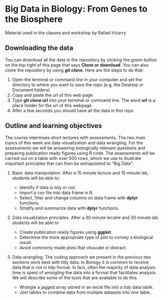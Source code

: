 # Big Data in Biology: From Genes to the Biosphere

Material used in the classes and workshop by Rafael Irizarry

## Downloading the data
You can download all the data in the repository by clicking the green button on the top right of this page that says __Clone or download__. You can also clone the repository by using __git clone__. Here are the steps to do that:

1. Open the terminal or command line in your computer and set the directory to where you want to save the repo (e.g, the Desktop or Document folders)
2. Copy and paste the url of this web page
3. Type __git clone url__ into your terminal or command line. The word __url__ is a place holder for the url of this webpage
4. After a few seconds you should have all the data in this repo


## Outline and learning objectives

The course intermixes short lectures with assessments. The two main topics of this week are data visualization and data wrangling. For the assessments we will be answering biologically relevant questions and preparing publication ready figures using R code. The assessments will be carried out on a table with over 500 rows, which we use to illustrate important principles that can then be extrapolated to "Big Data".

1. Basic data manipulation. After a 15 minute lecture and 15 minute lab, students will be able to:

    * Identify if data is tidy or not.
    * Import a csv file into data frame in R.
    * Select, filter and change columns on data frame with __dplyr__ functions.
    * Stratify and summarize data with __dplyr__ functions.
  
  
2. Data visualization principles. After a 30 minute lecutre and 30 minute lab students will be able to

    * Create publication ready figures using __ggplot__. 
    * Determine the more appropriate type of plot to convey a biological result.
    * Avoid commonly made plots that ofuscate or distract.
  
3. Data wrangling. The coding approach we present in the previous two sections work best with tidy data. In Biology it is common to receive data that is not in tidy format. In fact, often the majority of data analysis time is spent of _wrangling_ the data into a format that facilitates analysis. We will describe some of the tools that are available to do this.

    * Wrangle a jagged array stored in an excel file into a tidy data table.
    * Join tables to combine data from multiple datasets into one table.
    


